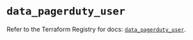 # `data_pagerduty_user`

Refer to the Terraform Registry for docs: [`data_pagerduty_user`](https://registry.terraform.io/providers/pagerduty/pagerduty/3.5.0/docs/data-sources/user).
